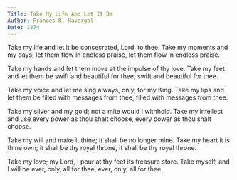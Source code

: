 ```yaml
---
Title: Take My Life And Let It Be
Author: Frances R. Havergal
Date: 1874
---
```

Take my life and let it be
consecrated, Lord, to thee.
Take my moments and my days;
let them flow in endless praise,
let them flow in endless praise.

Take my hands and let them move
at the impulse of thy love.
Take my feet and let them be
swift and beautiful for thee,
swift and beautiful for thee.

Take my voice and let me sing
always, only, for my King.
Take my lips and let them be
filled with messages from thee,
filled with messages from thee.

Take my silver and my gold;
not a mite would I withhold.
Take my intellect and use
every power as thou shalt choose,
every power as thou shalt choose.

Take my will and make it thine;
it shall be no longer mine.
Take my heart it is thine own;
it shall be thy royal throne,
it shall be thy royal throne.

Take my love; my Lord, I pour
at thy feet its treasure store.
Take myself, and I will be
ever, only, all for thee,
ever, only, all for thee. 
